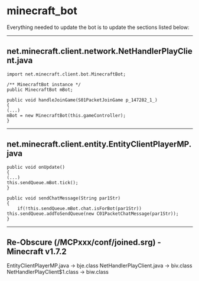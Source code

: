 minecraft_bot
=============
Everything needed to update the bot is to update the sections listed below:


-------------------------------
net.minecraft.client.network.NetHandlerPlayClient.java
-------------------------------
    
    import net.minecraft.client.bot.MinecraftBot;
    
    /** MinecraftBot instance */
    public MinecraftBot mBot;

    public void handleJoinGame(S01PacketJoinGame p_147282_1_)
    {
	(...)
	mBot = new MinecraftBot(this.gameController);
    }
	
	
-------------------------------
net.minecraft.client.entity.EntityClientPlayerMP.java
-------------------------------
    
    public void onUpdate()
    {
	(...)
	this.sendQueue.mBot.tick();
    }

    public void sendChatMessage(String par1Str)
    {
    	if(!this.sendQueue.mBot.chat.isForBot(par1Str)) this.sendQueue.addToSendQueue(new C01PacketChatMessage(par1Str));
    }


-------------------------------
Re-Obscure (/MCPxxx/conf/joined.srg) - Minecraft v1.7.2
-------------------------------
EntityClientPlayerMP.java -> bje.class
NetHandlerPlayClient.java -> biv.class
NetHandlerPlayClient$1.class -> biw.class